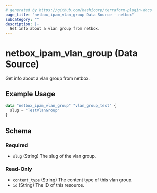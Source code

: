 ```yaml
---
# generated by https://github.com/hashicorp/terraform-plugin-docs
page_title: "netbox_ipam_vlan_group Data Source - netbox"
subcategory: ""
description: |-
  Get info about a vlan group from netbox.
---
```


# netbox_ipam_vlan_group (Data Source)

Get info about a vlan group from netbox.

## Example Usage

```terraform
data "netbox_ipam_vlan_group" "vlan_group_test" {
  slug = "TestVlanGroup"
}
```

<!-- schema generated by tfplugindocs -->
## Schema

### Required

- `slug` (String) The slug of the vlan group.

### Read-Only

- `content_type` (String) The content type of this vlan group.
- `id` (String) The ID of this resource.
